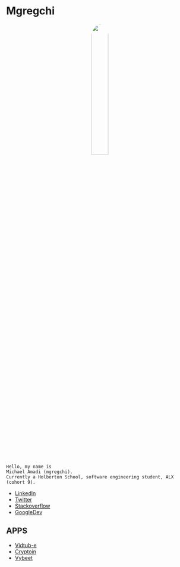 # Mgregchi

<p align="center">
  <img width="30%" src="https://www.mgregchi.tk/images/me-bw-02.jpegj" style="border-radius: 50%">
</p>


```
Hello, my name is
Michael Amadi (mgregchi).
Currently a Holberton School, software engineering student, ALX (cohort 9).
```

- [LinkedIn](https://www.linkedin.com/in/michael-amadi-15687811b)
- [Twitter](https://twitter.com/mgregchi02)
- [Stackoverflow](https://stackoverflow.com/users/14000587/)
- [GoogleDev](https://g.dev/mgregchi)
## APPS

- [Vidtub-e](https://vidtub-e.ml.com)
- [Cryptoin](https://cryptoin.mgregchi.tk)
- [Vybeet](https://vybeet.com)
